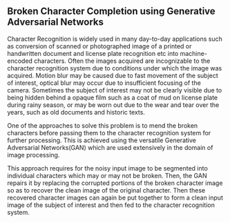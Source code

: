 ## Broken Character Completion using Generative Adversarial Networks

Character Recognition is widely used in many day-to-day applications such as conversion of scanned or photographed image of a printed or handwritten document and license plate recognition etc into machine-encoded characters. Often the images acquired are incognizable to the character recognition system due to conditions under which the image was acquired. Motion blur may be caused due to fast movement of the subject of interest, optical blur may occur due to insufficient focusing of the camera. Sometimes the subject of interest may not be clearly visible due to being hidden behind a opaque film such as a coat of mud on license plate during rainy season, or may be worn out due to the wear and tear over the years, such as old documents and historic texts.

One of the approaches to solve this problem is to mend the broken characters before passing them to the character recognition system for further processing. This is achieved using the versatile Generative Adversarial Networks(GAN) which are used extensively in the domain of image processing.

This approach requires for the noisy input image to be segmented into individual characters which may or may not be broken. Then, the GAN repairs it by replacing the corrupted portions of the broken character image so as to recover the clean image of the original character. Then these recovered character images can again be put together to form a clean input image of the subject of interest and then fed to the character recognition system.

